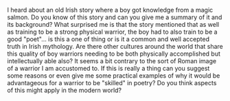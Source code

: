I heard about an old Irish story where a boy got knowledge from a magic salmon. Do you know of this story and can you give me a summary of it and its background? What surprised me is that the story mentioned that as well as training to be a strong physical warrior, the boy had to also train to be a good "poet"... is this a one of thing or is it a common and well accepted truth in Irish mythology. Are there other cultures around the world that share this quality of boy warriors needing to be both physically accomplished but intellectually able also? It seems a bit contrary to the sort of Roman image of a warrior I am accustomed to. If this is really a thing can you suggest some reasons or even give me some practical examples of why it would be advantageous for a warrior to be "skilled" in poetry? Do you think aspects of this might apply in the modern world?